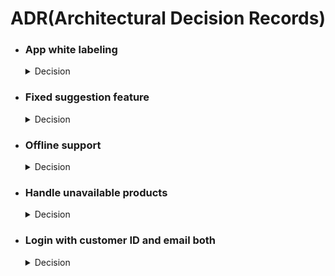 # ADR(Architectural Decision Records)

<ul>
<li>
<h3>App white labeling</h3>
<details>
    <summary>Decision</summary>
    <h6>Date: 18 June 2024</h6>
    <h4>Context</h4>
    <p>New DAB company wants the same product so decided to do white labeling the project.</p>
    <h4>Solution</h4>
    <p>Managed separate build flavors for separate companies and Managed the theme, app colors and company specific data from the flavor main to do white labeling.</p>
</details>
</li>
<li>
<h3>Fixed suggestion feature</h3>
<details>
    <summary>Decision</summary>
    <h6>Date: 14 May 2024</h6>
    <h4>Context</h4>
    <p>Jacobsen decided to replace the Item in option with Fixed Suggestion.</p>
    <h4>Solution</h4>
    <p>Removed item in option and functionality and added fixed suggestion feature.</p>
</details>
</li>
<li>
<h3>Offline support</h3>
<details>
    <summary>Decision</summary>
    <h6>Date: 26 April 2024</h6>
    <h4>Context</h4>
    <p>Jacobsen wanted to allow the users to use app in offline for the inventory management.</p>
    <h4>Solution</h4>
    <p>Saving the data in local database first then syncing the data to the server when the device is online. <br><br> This service only implemented for inventory create, update, delete, and product in and out option.</p>
</details>
</li>
<li>
<h3>Handle unavailable products</h3>
<details>
    <summary>Decision</summary>
    <h6>Date: 04 April 2024</h6>
    <h4>Context</h4>
    <p>Jacobsen wanted to distinguish the available and unavailable products. So the user can identify the unavailable products and can replace that with another available product.</p>
    <h4>Solution</h4>
    <p>Added a isAvailable field to distinguish the available and unavailable products. And product replacement feature implemented for the unavailable products.</p>
</details>
</li>
<li>
<h3>Login with customer ID and email both</h3>
<details>
    <summary>Decision</summary>
    <h6>Date: 08 April 2024</h6>
    <h4>Context</h4>
    <p>Jacobsen wanted to allow user to login by using email and password or customer id and password.</p>
    <h4>Solution</h4>
    <p>Removed the email validation from email field.</p>
</details>
</li>
</ul>
<br>
<br>